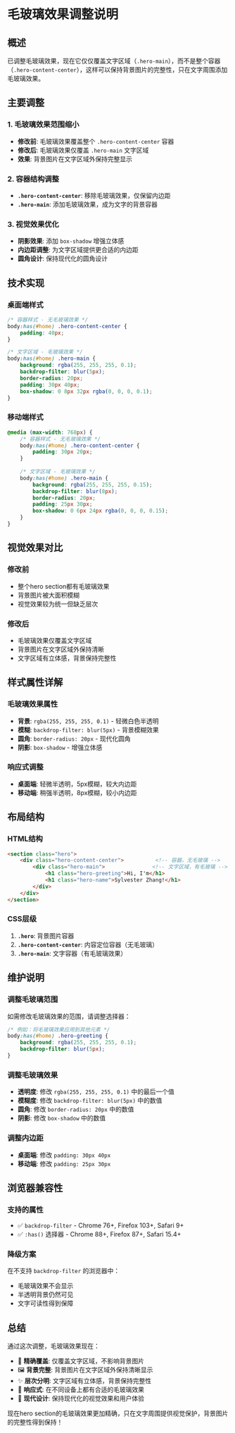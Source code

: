 # 毛玻璃效果调整说明

## 概述
已调整毛玻璃效果，现在它仅仅覆盖文字区域（`.hero-main`），而不是整个容器（`.hero-content-center`），这样可以保持背景图片的完整性，只在文字周围添加毛玻璃效果。

## 主要调整

### 1. 毛玻璃效果范围缩小
- **修改前**: 毛玻璃效果覆盖整个 `.hero-content-center` 容器
- **修改后**: 毛玻璃效果仅覆盖 `.hero-main` 文字区域
- **效果**: 背景图片在文字区域外保持完整显示

### 2. 容器结构调整
- **`.hero-content-center`**: 移除毛玻璃效果，仅保留内边距
- **`.hero-main`**: 添加毛玻璃效果，成为文字的背景容器

### 3. 视觉效果优化
- **阴影效果**: 添加 `box-shadow` 增强立体感
- **内边距调整**: 为文字区域提供更合适的内边距
- **圆角设计**: 保持现代化的圆角设计

## 技术实现

### 桌面端样式
```css
/* 容器样式 - 无毛玻璃效果 */
body:has(#home) .hero-content-center {
    padding: 40px;
}

/* 文字区域 - 毛玻璃效果 */
body:has(#home) .hero-main {
    background: rgba(255, 255, 255, 0.1);
    backdrop-filter: blur(5px);
    border-radius: 20px;
    padding: 30px 40px;
    box-shadow: 0 8px 32px rgba(0, 0, 0, 0.1);
}
```

### 移动端样式
```css
@media (max-width: 768px) {
    /* 容器样式 - 无毛玻璃效果 */
    body:has(#home) .hero-content-center {
        padding: 30px 20px;
    }
    
    /* 文字区域 - 毛玻璃效果 */
    body:has(#home) .hero-main {
        background: rgba(255, 255, 255, 0.15);
        backdrop-filter: blur(8px);
        border-radius: 20px;
        padding: 25px 30px;
        box-shadow: 0 6px 24px rgba(0, 0, 0, 0.15);
    }
}
```

## 视觉效果对比

### 修改前
- 整个hero section都有毛玻璃效果
- 背景图片被大面积模糊
- 视觉效果较为统一但缺乏层次

### 修改后
- 毛玻璃效果仅覆盖文字区域
- 背景图片在文字区域外保持清晰
- 文字区域有立体感，背景保持完整性

## 样式属性详解

### 毛玻璃效果属性
- **背景**: `rgba(255, 255, 255, 0.1)` - 轻微白色半透明
- **模糊**: `backdrop-filter: blur(5px)` - 背景模糊效果
- **圆角**: `border-radius: 20px` - 现代化圆角
- **阴影**: `box-shadow` - 增强立体感

### 响应式调整
- **桌面端**: 轻微半透明，5px模糊，较大内边距
- **移动端**: 稍强半透明，8px模糊，较小内边距

## 布局结构

### HTML结构
```html
<section class="hero">
    <div class="hero-content-center">          <!-- 容器，无毛玻璃 -->
        <div class="hero-main">               <!-- 文字区域，有毛玻璃 -->
            <h1 class="hero-greeting">Hi, I'm</h1>
            <h1 class="hero-name">Sylvester Zhang!</h1>
        </div>
    </div>
</section>
```

### CSS层级
1. **`.hero`**: 背景图片容器
2. **`.hero-content-center`**: 内容定位容器（无毛玻璃）
3. **`.hero-main`**: 文字容器（有毛玻璃效果）

## 维护说明

### 调整毛玻璃范围
如需修改毛玻璃效果的范围，请调整选择器：
```css
/* 例如：将毛玻璃效果应用到其他元素 */
body:has(#home) .hero-greeting {
    background: rgba(255, 255, 255, 0.1);
    backdrop-filter: blur(5px);
}
```

### 调整毛玻璃效果
- **透明度**: 修改 `rgba(255, 255, 255, 0.1)` 中的最后一个值
- **模糊度**: 修改 `backdrop-filter: blur(5px)` 中的数值
- **圆角**: 修改 `border-radius: 20px` 中的数值
- **阴影**: 修改 `box-shadow` 中的数值

### 调整内边距
- **桌面端**: 修改 `padding: 30px 40px`
- **移动端**: 修改 `padding: 25px 30px`

## 浏览器兼容性

### 支持的属性
- ✅ `backdrop-filter` - Chrome 76+, Firefox 103+, Safari 9+
- ✅ `:has()` 选择器 - Chrome 88+, Firefox 87+, Safari 15.4+

### 降级方案
在不支持 `backdrop-filter` 的浏览器中：
- 毛玻璃效果不会显示
- 半透明背景仍然可见
- 文字可读性得到保障

## 总结

通过这次调整，毛玻璃效果现在：
- 🎯 **精确覆盖**: 仅覆盖文字区域，不影响背景图片
- 🖼️ **背景完整**: 背景图片在文字区域外保持清晰显示
- ✨ **层次分明**: 文字区域有立体感，背景保持完整性
- 📱 **响应式**: 在不同设备上都有合适的毛玻璃效果
- 🎨 **现代设计**: 保持现代化的视觉效果和用户体验

现在hero section的毛玻璃效果更加精确，只在文字周围提供视觉保护，背景图片的完整性得到保持！ 